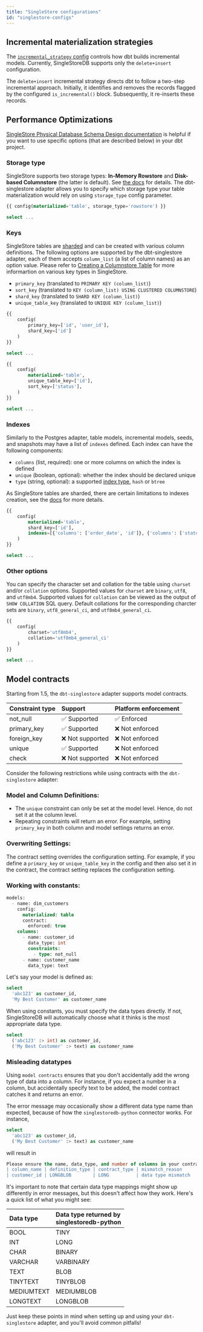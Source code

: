 ```yaml
---
title: "SingleStore configurations"
id: "singlestore-configs"
---
```


## Incremental materialization strategies
The [`incremental_strategy` config](/docs/build/incremental-models#about-incremental_strategy) controls how dbt builds incremental models. Currently, SingleStoreDB supports only the `delete+insert` configuration.

The `delete+insert` incremental strategy directs dbt to follow a two-step incremental approach. Initially, it identifies and removes the records flagged by the configured `is_incremental()` block. Subsequently, it re-inserts these records.

## Performance Optimizations
[SingleStore Physical Database Schema Design documentation](https://docs.singlestore.com/managed-service/en/create-a-database/physical-database-schema-design/concepts-of-physical-database-schema-design.html) is helpful if you want to use specific options (that are described below) in your dbt project.

### Storage type
SingleStore supports two storage types: **In-Memory Rowstore** and **Disk-based Columnstore** (the latter is default). See [the docs](https://docs.singlestore.com/managed-service/en/create-a-database/physical-database-schema-design/concepts-of-physical-database-schema-design/choosing-a-table-storage-type.html) for details. The dbt-singlestore adapter allows you to specify which storage type your table materialization would rely on using `storage_type` config parameter. 

<File name='rowstore_model.sql'>

```sql
{{ config(materialized='table', storage_type='rowstore') }}

select ...
```

</File>

### Keys

SingleStore tables are [sharded](https://docs.singlestore.com/managed-service/en/getting-started-with-managed-service/about-managed-service/sharding.html) and can be created with various column definitions. The following options are supported by the dbt-singlestore adapter, each of them accepts `column_list` (a list of column names) as an option value. Please refer to [Creating a Columnstore Table](https://docs.singlestore.com/managed-service/en/create-a-database/physical-database-schema-design/procedures-for-physical-database-schema-design/creating-a-columnstore-table.html) for more informartion on various key types in SingleStore.
- `primary_key` (translated to `PRIMARY KEY (column_list)`)
- `sort_key` (translated to `KEY (column_list) USING CLUSTERED COLUMNSTORE`)
- `shard_key` (translated to `SHARD KEY (column_list)`)
- `unique_table_key` (translated to `UNIQUE KEY (column_list)`)

<File name='primary_and_shard_model.sql'>

```sql
{{
    config(
        primary_key=['id', 'user_id'],
        shard_key=['id']
    )
}}

select ...
```

</File>

<File name='unique_and_sort_model.sql'>

```sql
{{
    config(
        materialized='table',
        unique_table_key=['id'],
        sort_key=['status'],
    )
}}

select ...
```

</File>

### Indexes
Similarly to the Postgres adapter, table models, incremental models, seeds, and snapshots may have a list of `indexes` defined. Each index can have the following components:
- `columns` (list, required): one or more columns on which the index is defined
- `unique` (boolean, optional): whether the index should be declared unique
- `type` (string, optional): a supported [index type](https://docs.singlestore.com/managed-service/en/reference/sql-reference/data-definition-language-ddl/create-index.html), `hash` or `btree`

As SingleStore tables are sharded, there are certain limitations to indexes creation, see the [docs](https://docs.singlestore.com/managed-service/en/create-a-database/physical-database-schema-design/concepts-of-physical-database-schema-design/understanding-keys-and-indexes-in-singlestore.html) for more details.

<File name='indexes_model.sql'>

```sql
{{
    config(
        materialized='table',
        shard_key=['id'],
        indexes=[{'columns': ['order_date', 'id']}, {'columns': ['status'], 'type': 'hash'}]
    )
}}

select ...
```

</File>


### Other options

You can specify the character set and collation for the table using `charset` and/or `collation` options. Supported values for `charset` are `binary`, `utf8`, and `utf8mb4`.  Supported values for `collation` can be viewed as the output of `SHOW COLLATION` SQL query. Default collations for the corresponding charcter sets are `binary`, `utf8_general_ci`, and `utf8mb4_general_ci`.

<File name='utf8mb4_model.sql'>

```sql
{{
    config(
        charset='utf8mb4',
        collation='utf8mb4_general_ci'
    )
}}

select ...
```

</File>

## Model contracts

Starting from 1.5, the `dbt-singlestore` adapter supports model contracts.

| Constraint type | Support         | Platform enforcement |
|:----------------|:----------------|:------------------|
| not_null        | ✅  Supported    | ✅ Enforced     |
| primary_key     | ✅  Supported    | ❌ Not enforced  |
| foreign_key     | ❌  Not supported | ❌ Not enforced  |
| unique          | ✅  Supported    | ❌ Not enforced  |
| check           | ❌ Not supported | ❌  Not enforced |


Consider the following restrictions while using contracts with the `dbt-singlestore` adapter:

### Model and Column Definitions:
   - The `unique` constraint can only be set at the model level. Hence, do not set it at the column level.
   - Repeating constraints will return an error. For example, setting `primary_key` in both column and model settings returns an error.

### Overwriting Settings:

The contract setting overrides the configuration setting. For example, if you define a `primary_key` or `unique_table_key` in the config and then also set it in the contract, the contract setting replaces the configuration setting.

### Working with constants:

<File name='dim_customers.yml'>

```sql
models:
  - name: dim_customers
    config:
      materialized: table
      contract:
        enforced: true
    columns:
      - name: customer_id
        data_type: int
        constraints:
          - type: not_null
      - name: customer_name
        data_type: text
```

</File>

Let's say your model is defined as:

<File name='dim_customers.sql'>

```sql
select
  'abc123' as customer_id,
  'My Best Customer' as customer_name
```

</File>

When using constants, you must specify the data types directly. If not, SingleStoreDB will automatically choose what it thinks is the most appropriate data type.

<File name='dim_customers.sql'>

```sql
select
  ('abc123' :> int) as customer_id,
  ('My Best Customer' :> text) as customer_name
```

</File>

### Misleading datatypes

Using `model contracts` ensures that you don't accidentally add the wrong type of data into a column. For instance, if you expect a number in a column, but accidentally specify text to be added, the model contract catches it and returns an error.

The error message may occasionally show a different data type name than expected, because of how the `singlestoredb-python` connector works. For instance,

<File name='dim_customers.sql'>

```sql
select
  'abc123' as customer_id,
  ('My Best Customer' :> text) as customer_name
```

</File>

will result in

```sql
Please ensure the name, data_type, and number of columns in your contract match the columns in your model's definition.
| column_name | definition_type | contract_type | mismatch_reason       |
| customer_id | LONGBLOB        | LONG          | data type mismatch    |
```

It's important to note that certain data type mappings might show up differently in error messages, but this doesn't affect how they work. Here's a quick list of what you might see:

| Data type  | Data type returned by<br/>singlestoredb-python |
|:-----------|:-----------------------------------------------|
| BOOL       | TINY                                           |
| INT        | LONG                                           |
| CHAR       | BINARY                                         |
| VARCHAR    | VARBINARY                                      |
| TEXT       | BLOB                                           |
| TINYTEXT   | TINYBLOB                                       |
| MEDIUMTEXT | MEDIUMBLOB                                     |
| LONGTEXT   | LONGBLOB                                       |


Just keep these points in mind when setting up and using your `dbt-singlestore` adapter, and you'll avoid common pitfalls!
